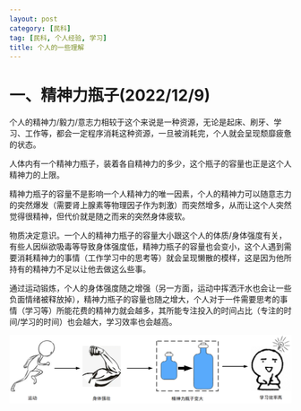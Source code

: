 ```yaml
---
layout: post
category: [民科]
tag: [民科, 个人经验, 学习]
title: 个人的一些理解
---
```


# 一、精神力瓶子(2022/12/9)

个人的精神力/毅力/意志力相较于这个来说是一种资源，无论是起床、刷牙、学习、工作等，都会一定程序消耗这种资源，一旦被消耗完，个人就会呈现颓靡疲惫的状态。

人体内有一个精神力瓶子，装着各自精神力的多少，这个瓶子的容量也正是这个人精神力的上限。

精神力瓶子的容量不是影响一个人精神力的唯一因素，个人的精神力可以随意志力的突然爆发（需要肾上腺素等物理因子作为刺激）而突然增多，从而让这个人突然觉得很精神，但代价就是随之而来的突然身体疲软。

物质决定意识。一个人的精神力瓶子的容量大小跟这个人的体质/身体强度有关，有些人因纵欲吸毒等导致身体强度低，精神力瓶子的容量也会变小，这个人遇到需要消耗精神力的事情（工作学习中的思考等）就会呈现懒散的模样，这是因为他所持有的精神力不足以让他去做这么些事。

通过运动锻炼，个人的身体强度随之增强（另一方面，运动中挥洒汗水也会让一些负面情绪被释放掉），精神力瓶子的容量也随之增大，个人对于一件需要思考的事情（学习等）所能花费的精神力就会越多，其所能专注投入的时间占比（专注的时间/学习的时间）也会越大，学习效率也会越高。

![](/assets/images/my-own-tips/ShotScreen_20221209151409.png)
